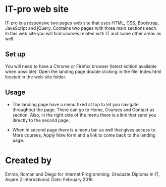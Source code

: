 # IT-pro web site

IT-pro is a responsive two pages web site that uses HTML, CSS, Bootstrap, JavaScript and jQuery. Contains two pages with three main sections each. In this web site you will find courses related with IT and some other areas as well.

## Set up

You will need to have a Chrome or Firefox browser (latest edition available when possible). 
Open the landing page double clicking in the file: index.html located in the web-site folder.

## Usage

* The landing page have a menu fixed at top to let you navigate throughout the page. There can go to Home, Courses and Contact us section. Also, in the right side of the menu there is a link that send you directly to the second page.

* When in second page there is a menu bar as well that gives access to: More courses, Apply Now form and a link to come back to the landing page.

# Created by
Emma, Roman and Diego for Internet Programming. Graduate Diploma in IT, Aspire 2 International. Date: February 2019.

